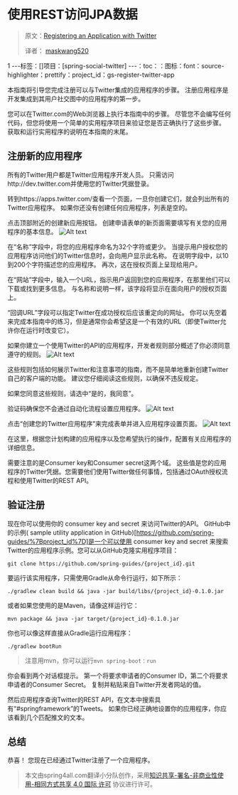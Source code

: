 # 使用REST访问JPA数据

> 原文：[Registering an Application with Twitter](https://spring.io/guides/gs/register-twitter-app/)
>
> 译者： [maskwang520](https://github.com/maskwang520)
>
> 

1 ---标签：[]项目：[spring-social-twitter] ---：toc：：图标：font：source-highlighter：prettify：project_id：gs-register-twitter-app

本指南将引导您完成注册可以与Twitter集成的应用程序的步骤。 注册应用程序是开发集成到其用户社交图中的应用程序的第一步。

您可以在Twitter.com的Web浏览器上执行本指南中的步骤。 尽管您不会编写任何代码，但您将使用一个简单的实用程序项目来验证您是否正确执行了这些步骤。 获取和运行实用程序的说明在本指南的末尾。

## 注册新的应用程序

所有的Twitter用户都是Twitter应用程序开发人员。 只需访问http://dev.twitter.com并使用您的Twitter凭据登录。

转到https://apps.twitter.com/查看一个页面，一旦你创建它们，就会列出所有的Twitter应用程序。 如果你还没有创建任何应用程序，列表是空的。

点击顶部附近的创建新应用按钮。 创建申请表单的新页面需要填写有关您的应用程序的基本信息。
![Alt text](https://spring.io/guides/gs/register-twitter-app/images/tw-create-app.png)

在“名称”字段中，将您的应用程序命名为32个字符或更少。 当提示用户授权您的应用程序访问他们的Twitter信息时，会向用户显示此名称。 在说明字段中，以10到200个字符描述您的应用程序。 再次，这在授权页面上呈现给用户。

在“网站”字段中，输入一个URL，指示用户返回到您的应用程序，在那里他们可以下载或找到更多信息。 与名称和说明一样，该字段将显示在面向用户的授权页面上。

“回调URL”字段可以指定Twitter在成功授权后应该重定向的网址。 你可以先空着来完成本指南中的练习，但是通常你会希望这是一个有效的URL（即使Twitter允许你在运行时改变它）。

如果你建立一个使用Twitter的API的应用程序，开发者规则部分概述了你必须同意遵守的规则。
![Alt text](https://spring.io/guides/gs/register-twitter-app/images/tw-rules-of-road.png)

这些规则包括如何展示Twitter和注意事项的指南，而不是简单地重新创建Twitter自己的客户端的功能。 建议您仔细阅读这些规则，以确保不违反规定。

如果您同意这些规则，请选中“是的，我同意”。

验证码确保您不会通过自动化流程设置应用程序。
![Alt text](https://spring.io/guides/gs/register-twitter-app/images/tw-captcha.png)

点击“创建您的Twitter应用程序”来完成表单并进入应用程序设置页面。
![Alt text](https://spring.io/guides/gs/register-twitter-app/images/tw-app-details.png)

在这里，根据您计划构建的应用程序以及您希望执行的操作，配置有关应用程序的详细信息。

需要注意的是Consumer key和Consumer secret这两个域。 这些值是您的应用程序的Twitter凭据。您需要他们使用Twitter做任何事情，包括通过OAuth授权流程和使用Twitter的REST API。

## 验证注册
现在你可以使用你的 consumer key and secret 来访问Twitter的API。 GitHub中的示例( sample utility application in GitHub)[https://github.com/spring-guides/%7Bproject_id%7D]是一个可以使用 consumer key and secret 来搜索Twitter的应用程序示例。您可以从GitHub克隆实用程序项目：

```shell
git clone https://github.com/spring-guides/{project_id}.git
```
要运行该实用程序，只需使用Gradle从命令行运行，如下所示：
```shell
./gradlew clean build && java -jar build/libs/{project_id}-0.1.0.jar
```
或者如果您使用的是Maven，请像这样运行它：
```shell
mvn package && java -jar target/{project_id}-0.1.0.jar
```
你也可以像这样直接从Gradle运行应用程序：
```shell
./gradlew bootRun
```
> 注意用mvn，你可以运行`mvn spring-boot：run`

你会看到两个对话框提示。 第一个将要求申请者的Consumer ID，第二个将要求申请者的Consumer Secret。 复制并粘贴来自Twitter开发者网站的值。

然后应用程序查询Twitter的REST API，在文本中搜索具有“#springframework”的Tweets。 如果你已经正确地设置你的应用程序，你应该看到几个匹配推文的文本。

## 总结
恭喜！ 您现在已经通过Twitter注册了一个应用程序。

> 本文由spring4all.com翻译小分队创作，采用[知识共享-署名-非商业性使用-相同方式共享 4.0 国际 许可](http://creativecommons.org/licenses/by-nc-sa/4.0/) 协议进行许可。
